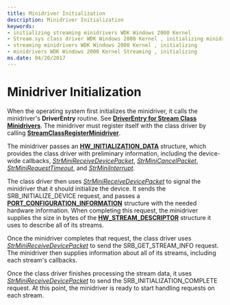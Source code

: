 ```yaml
---
title: Minidriver Initialization
description: Minidriver Initialization
keywords:
- initializing streaming minidrivers WDK Windows 2000 Kernel
- Stream.sys class driver WDK Windows 2000 Kernel , initializing minidrivers
- streaming minidrivers WDK Windows 2000 Kernel , initializing
- minidrivers WDK Windows 2000 Kernel Streaming , initializing
ms.date: 04/20/2017
---
```


# Minidriver Initialization





When the operating system first initializes the minidriver, it calls the minidriver's **DriverEntry** routine. See [**DriverEntry for Stream Class Minidrivers**](/previous-versions/ff558717(v=vs.85)). The minidriver must register itself with the class driver by calling [**StreamClassRegisterMinidriver**](/windows-hardware/drivers/ddi/strmini/nf-strmini-streamclassregisteradapter).

The minidriver passes an [**HW\_INITIALIZATION\_DATA**](/windows-hardware/drivers/ddi/strmini/ns-strmini-_hw_initialization_data) structure, which provides the class driver with preliminary information, including the device-wide callbacks, [*StrMiniReceiveDevicePacket*](/windows-hardware/drivers/ddi/strmini/nc-strmini-phw_receive_device_srb), [*StrMiniCancelPacket*](/windows-hardware/drivers/ddi/strmini/nc-strmini-phw_cancel_srb), [*StrMiniRequestTimeout*](/windows-hardware/drivers/ddi/strmini/nc-strmini-phw_request_timeout_handler), and [*StrMiniInterrupt*](/windows-hardware/drivers/ddi/strmini/nc-strmini-phw_interrupt).

The class driver then uses [*StrMiniReceiveDevicePacket*](/windows-hardware/drivers/ddi/strmini/nc-strmini-phw_receive_device_srb) to signal the minidriver that it should initialize the device. It sends the SRB\_INITIALIZE\_DEVICE request, and passes a [**PORT\_CONFIGURATION\_INFORMATION**](/windows-hardware/drivers/ddi/strmini/ns-strmini-_port_configuration_information) structure with the needed hardware information. When completing this request, the minidriver supplies the size in bytes of the [**HW\_STREAM\_DESCRIPTOR**](/windows-hardware/drivers/ddi/strmini/ns-strmini-_hw_stream_descriptor) structure it uses to describe all of its streams.

Once the minidriver completes that request, the class driver uses [*StrMiniReceiveDevicePacket*](/windows-hardware/drivers/ddi/strmini/nc-strmini-phw_receive_device_srb) to send the SRB\_GET\_STREAM\_INFO request. The minidriver then supplies information about all of its streams, including each stream's callbacks.

Once the class driver finishes processing the stream data, it uses [*StrMiniReceiveDevicePacket*](/windows-hardware/drivers/ddi/strmini/nc-strmini-phw_receive_device_srb) to send the SRB\_INITIALIZATION\_COMPLETE request. At this point, the minidriver is ready to start handling requests on each stream.

 

